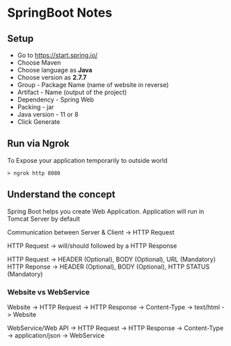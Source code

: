 #  SpringBoot Notes
## Setup
* Go to https://start.spring.io/
* Choose Maven
* Choose language as **Java**
* Choose version as **2.7.7**
* Group - Package Name (name of website in reverse)
* Artifact - Name (output of the project)
* Dependency - Spring Web
* Packing - jar
* Java version - 11 or 8
* Click Generate

## Run via Ngrok

To Expose your application temporarily to outside world

```
> ngrok http 8080
```

## Understand the concept

Spring Boot helps you create Web Application. Application will run in Tomcat Server by default

Communication between Server & Client -> HTTP Request

HTTP Request -> will/should followed by a HTTP Response

HTTP Request -> HEADER (Optional), BODY (Optional), URL (Mandatory)
HTTP Reponse -> HEADER (Optional), BODY (Optional), HTTP STATUS (Mandatory)

### Website vs WebService

Website -> HTTP Request -> HTTP Response -> Content-Type -> text/html -> Website

WebService/Web API -> HTTP Request -> HTTP Response -> Content-Type -> application/json -> WebService
